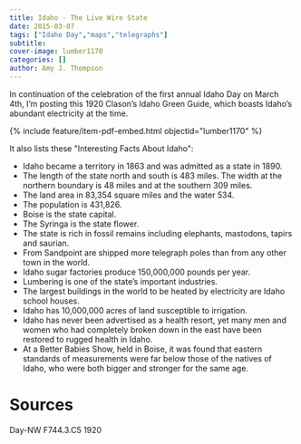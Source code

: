 ```yaml
---
title: Idaho - The Live Wire State
date: 2015-03-07
tags: ["Idaho Day","maps","telegraphs"]
subtitle: 
cover-image: lumber1170
categories: []
author: Amy J. Thompson
---
```


In continuation of the celebration of the first annual Idaho Day on March 4th, I’m posting this 1920 Clason’s Idaho Green Guide, which boasts Idaho’s abundant electricity at the time.

{% include feature/item-pdf-embed.html objectid="lumber1170" %}

It also lists these "Interesting Facts About Idaho":
- Idaho became a territory in 1863 and was admitted as a state in 1890.
- The length of the state north and south is 483 miles.  The width at the northern boundary is 48 miles and at the southern 309 miles.
- The land area in 83,354 square miles and the water 534.
- The population is 431,826.
- Boise is the state capital.
- The Syringa is the state flower.
- The state is rich in fossil remains including elephants, mastodons, tapirs and saurian.
- From Sandpoint are shipped more telegraph poles than from any other town in the world.
- Idaho sugar factories produce 150,000,000 pounds per year.
- Lumbering is one of the state’s important industries.
- The largest buildings in the world to be heated by electricity are Idaho school houses.
- Idaho has 10,000,000 acres of land susceptible to irrigation.
- Idaho has never been advertised as a health resort, yet many men and women who had completely broken down in the east have been restored to rugged health in Idaho.
- At a Better Babies Show, held in Boise, it was found that eastern standards of measurements were far below those of the natives of Idaho, who were both bigger and stronger for the same age.  

# Sources

Day-NW F744.3.C5 1920